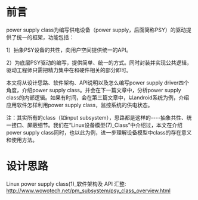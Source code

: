 
# 前言
power supply class为编写供电设备（power supply，后面简称PSY）的驱动提供了统一的框架，功能包括：

1）抽象PSY设备的共性，向用户空间提供统一的API。

2）为底层PSY驱动的编写，提供简单、统一的方式。同时封装并实现公共逻辑，驱动工程师只需把精力集中在和硬件相关的部分即可。

本文将从设计思路、软件架构、API说明以及怎么编写power supply driver四个角度，介绍power supply class。并会在下一篇文章中，分析power supply class的内部逻辑。如果有时间，会在第三篇文章中，以android系统为例，介绍应用软件怎样利用power supply class，监控系统的供电状态。

注：其实所有的class（如input subsystem），思路都是这样的----抽象共性、统一接口、屏蔽细节。我们在“Linux设备模型(7)_Class”中介绍过，本文在介绍power supply class同时，也以此为例，进一步理解设备模型中class的存在意义和使用方法。

# 设计思路




Linux power supply class(1)_软件架构及 API 汇整: http://www.wowotech.net/pm_subsystem/psy_class_overview.html

